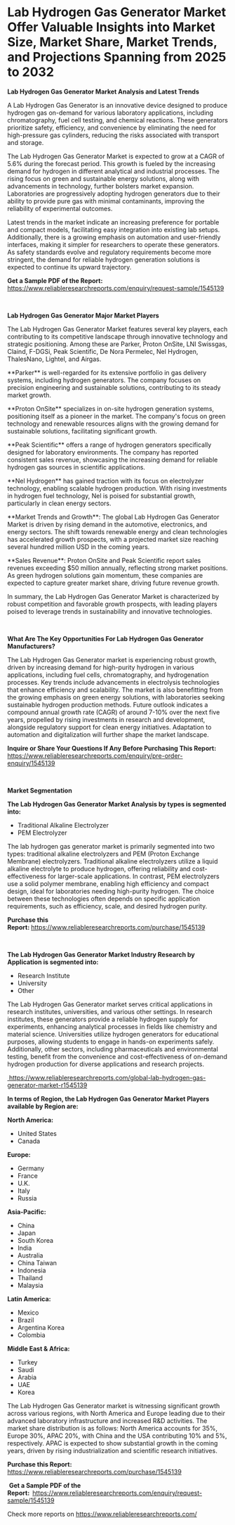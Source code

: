 <p><h1>Lab Hydrogen Gas Generator Market Offer Valuable Insights into Market Size, Market Share, Market Trends, and Projections Spanning from 2025 to 2032</h1></p><p><strong>Lab Hydrogen Gas Generator Market Analysis and Latest Trends</strong></p>
<p><p>A Lab Hydrogen Gas Generator is an innovative device designed to produce hydrogen gas on-demand for various laboratory applications, including chromatography, fuel cell testing, and chemical reactions. These generators prioritize safety, efficiency, and convenience by eliminating the need for high-pressure gas cylinders, reducing the risks associated with transport and storage.</p><p>The Lab Hydrogen Gas Generator Market is expected to grow at a CAGR of 5.6% during the forecast period. This growth is fueled by the increasing demand for hydrogen in different analytical and industrial processes. The rising focus on green and sustainable energy solutions, along with advancements in technology, further bolsters market expansion. Laboratories are progressively adopting hydrogen generators due to their ability to provide pure gas with minimal contaminants, improving the reliability of experimental outcomes.</p><p>Latest trends in the market indicate an increasing preference for portable and compact models, facilitating easy integration into existing lab setups. Additionally, there is a growing emphasis on automation and user-friendly interfaces, making it simpler for researchers to operate these generators. As safety standards evolve and regulatory requirements become more stringent, the demand for reliable hydrogen generation solutions is expected to continue its upward trajectory.</p></p>
<p><strong>Get a Sample PDF of the Report:&nbsp;</strong> <a href="https://www.reliableresearchreports.com/enquiry/request-sample/1545139?utm_campaign=2244&utm_medium=2&utm_source=Github&utm_content=ia&utm_term=27022025&utm_id=lab-hydrogen-gas-generator">https://www.reliableresearchreports.com/enquiry/request-sample/1545139</a></p>
<p>&nbsp;</p>
<p><strong>Lab Hydrogen Gas Generator Major Market Players</strong></p>
<p><p>The Lab Hydrogen Gas Generator Market features several key players, each contributing to its competitive landscape through innovative technology and strategic positioning. Among these are Parker, Proton OnSite, LNI Swissgas, Claind, F-DGSi, Peak Scientific, De Nora Permelec, Nel Hydrogen, ThalesNano, Lightel, and Airgas.</p><p>**Parker** is well-regarded for its extensive portfolio in gas delivery systems, including hydrogen generators. The company focuses on precision engineering and sustainable solutions, contributing to its steady market growth.</p><p>**Proton OnSite** specializes in on-site hydrogen generation systems, positioning itself as a pioneer in the market. The company's focus on green technology and renewable resources aligns with the growing demand for sustainable solutions, facilitating significant growth. </p><p>**Peak Scientific** offers a range of hydrogen generators specifically designed for laboratory environments. The company has reported consistent sales revenue, showcasing the increasing demand for reliable hydrogen gas sources in scientific applications.</p><p>**Nel Hydrogen** has gained traction with its focus on electrolyzer technology, enabling scalable hydrogen production. With rising investments in hydrogen fuel technology, Nel is poised for substantial growth, particularly in clean energy sectors.</p><p>**Market Trends and Growth**: The global Lab Hydrogen Gas Generator Market is driven by rising demand in the automotive, electronics, and energy sectors. The shift towards renewable energy and clean technologies has accelerated growth prospects, with a projected market size reaching several hundred million USD in the coming years.</p><p>**Sales Revenue**: Proton OnSite and Peak Scientific report sales revenues exceeding $50 million annually, reflecting strong market positions. As green hydrogen solutions gain momentum, these companies are expected to capture greater market share, driving future revenue growth.</p><p>In summary, the Lab Hydrogen Gas Generator Market is characterized by robust competition and favorable growth prospects, with leading players poised to leverage trends in sustainability and innovative technologies.</p></p>
<p>&nbsp;</p>
<p><strong>What Are The Key Opportunities For Lab Hydrogen Gas Generator Manufacturers?</strong></p>
<p><p>The Lab Hydrogen Gas Generator market is experiencing robust growth, driven by increasing demand for high-purity hydrogen in various applications, including fuel cells, chromatography, and hydrogenation processes. Key trends include advancements in electrolysis technologies that enhance efficiency and scalability. The market is also benefitting from the growing emphasis on green energy solutions, with laboratories seeking sustainable hydrogen production methods. Future outlook indicates a compound annual growth rate (CAGR) of around 7-10% over the next five years, propelled by rising investments in research and development, alongside regulatory support for clean energy initiatives. Adaptation to automation and digitalization will further shape the market landscape.</p></p>
<p><strong>Inquire or Share Your Questions If Any Before Purchasing This Report:</strong> <a href="https://www.reliableresearchreports.com/enquiry/pre-order-enquiry/1545139?utm_campaign=2244&utm_medium=2&utm_source=Github&utm_content=ia&utm_term=27022025&utm_id=lab-hydrogen-gas-generator">https://www.reliableresearchreports.com/enquiry/pre-order-enquiry/1545139</a></p>
<p>&nbsp;</p>
<p><strong>Market Segmentation</strong></p>
<p><strong>The Lab Hydrogen Gas Generator Market Analysis by types is segmented into:</strong></p>
<p><ul><li>Traditional Alkaline Electrolyzer</li><li>PEM Electrolyzer</li></ul></p>
<p><p>The lab hydrogen gas generator market is primarily segmented into two types: traditional alkaline electrolyzers and PEM (Proton Exchange Membrane) electrolyzers. Traditional alkaline electrolyzers utilize a liquid alkaline electrolyte to produce hydrogen, offering reliability and cost-effectiveness for larger-scale applications. In contrast, PEM electrolyzers use a solid polymer membrane, enabling high efficiency and compact design, ideal for laboratories needing high-purity hydrogen. The choice between these technologies often depends on specific application requirements, such as efficiency, scale, and desired hydrogen purity.</p></p>
<p><strong>Purchase this Report:&nbsp;</strong><a href="https://www.reliableresearchreports.com/purchase/1545139?utm_campaign=2244&utm_medium=2&utm_source=Github&utm_content=ia&utm_term=27022025&utm_id=lab-hydrogen-gas-generator">https://www.reliableresearchreports.com/purchase/1545139</a></p>
<p>&nbsp;</p>
<p><strong>The Lab Hydrogen Gas Generator Market Industry Research by Application is segmented into:</strong></p>
<p><ul><li>Research Institute</li><li>University</li><li>Other</li></ul></p>
<p><p>The Lab Hydrogen Gas Generator market serves critical applications in research institutes, universities, and various other settings. In research institutes, these generators provide a reliable hydrogen supply for experiments, enhancing analytical processes in fields like chemistry and material science. Universities utilize hydrogen generators for educational purposes, allowing students to engage in hands-on experiments safely. Additionally, other sectors, including pharmaceuticals and environmental testing, benefit from the convenience and cost-effectiveness of on-demand hydrogen production for diverse applications and research projects.</p></p>
<p><a href="https://www.reliableresearchreports.com/global-lab-hydrogen-gas-generator-market-r1545139?utm_campaign=2244&utm_medium=2&utm_source=Github&utm_content=ia&utm_term=27022025&utm_id=lab-hydrogen-gas-generator">&nbsp;https://www.reliableresearchreports.com/global-lab-hydrogen-gas-generator-market-r1545139</a></p>
<p><strong>In terms of Region, the Lab Hydrogen Gas Generator Market Players available by Region are:</strong></p>
<p>
    <p> <strong> North America: </strong>
        <ul>
            <li>United States</li>
            <li>Canada</li>
        </ul>
        </p> 
    <p> <strong> Europe: </strong>
        <ul>
            <li>Germany</li>
            <li>France</li>
            <li>U.K.</li>
            <li>Italy</li>
            <li>Russia</li>
        </ul>
        </p> 
    <p> <strong> Asia-Pacific: </strong>
        <ul>
            <li>China</li>
            <li>Japan</li>
            <li>South Korea</li>
            <li>India</li>
            <li>Australia</li>
            <li>China Taiwan</li>
            <li>Indonesia</li>
            <li>Thailand</li>
            <li>Malaysia</li>
        </ul>
        </p> 
    <p> <strong> Latin America: </strong>
        <ul>
            <li>Mexico</li>
            <li>Brazil</li>
            <li>Argentina Korea</li>
            <li>Colombia</li>
        </ul>
        </p> 
    <p> <strong> Middle East & Africa: </strong>
        <ul>
            <li>Turkey</li>
            <li>Saudi</li>
            <li>Arabia</li>
            <li>UAE</li>
            <li>Korea</li>
        </ul>
    </p>
    </p>
<p><p>The Lab Hydrogen Gas Generator market is witnessing significant growth across various regions, with North America and Europe leading due to their advanced laboratory infrastructure and increased R&D activities. The market share distribution is as follows: North America accounts for 35%, Europe 30%, APAC 20%, with China and the USA contributing 10% and 5%, respectively. APAC is expected to show substantial growth in the coming years, driven by rising industrialization and scientific research initiatives.</p></p>
<p><strong>Purchase this Report: </strong><a href="https://www.reliableresearchreports.com/purchase/1545139?utm_campaign=2244&utm_medium=2&utm_source=Github&utm_content=ia&utm_term=27022025&utm_id=lab-hydrogen-gas-generator">https://www.reliableresearchreports.com/purchase/1545139</a></p>
<p>&nbsp;<strong>Get a Sample PDF of the Report:&nbsp;&nbsp;</strong><a href="https://www.reliableresearchreports.com/enquiry/request-sample/1545139?utm_campaign=2244&utm_medium=2&utm_source=Github&utm_content=ia&utm_term=27022025&utm_id=lab-hydrogen-gas-generator">https://www.reliableresearchreports.com/enquiry/request-sample/1545139</a></p>
<p><strong></strong></p>
<p>Check more reports on <a href="https://www.reliableresearchreports.com/?utm_campaign=2244&utm_medium=2&utm_source=Github&utm_content=ia&utm_term=27022025&utm_id=lab-hydrogen-gas-generator">https://www.reliableresearchreports.com/</a></p>